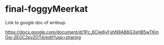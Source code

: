 # final-foggyMeerkat

Link to google doc of writeup:

https://docs.google.com/document/d/1Pc_6Cije6yFshN9AB6G3sHB5wTKmOsi-2EGC2pyZOT4/edit?usp=sharing
